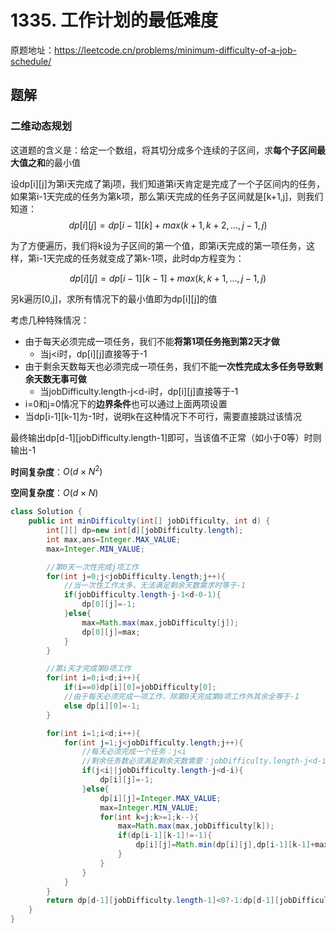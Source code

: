 # 1335. 工作计划的最低难度
原题地址：https://leetcode.cn/problems/minimum-difficulty-of-a-job-schedule/

## 题解
### 二维动态规划
这道题的含义是：给定一个数组，将其切分成多个连续的子区间，求**每个子区间最大值之和**的最小值

设dp[i][j]为第i天完成了第j项，我们知道第i天肯定是完成了一个子区间内的任务，如果第i-1天完成的任务为第k项，那么第i天完成的任务子区间就是[k+1,j]，则我们知道：
$$dp[i][j]=dp[i-1][k]+max(k+1,k+2,...,j-1,j)$$

为了方便遍历，我们将k设为子区间的第一个值，即第i天完成的第一项任务，这样，第i-1天完成的任务就变成了第k-1项，此时dp方程变为：

$$dp[i][j]=dp[i-1][k-1]+max(k,k+1,...,j-1,j)$$

另k遍历[0,j]，求所有情况下的最小值即为dp[i][j]的值

考虑几种特殊情况：
- 由于每天必须完成一项任务，我们不能**将第1项任务拖到第2天才做**
    - 当j<i时，dp[i][j]直接等于-1
- 由于剩余天数每天也必须完成一项任务，我们不能**一次性完成太多任务导致剩余天数无事可做**
    - 当jobDifficulty.length-j<d-i时，dp[i][j]直接等于-1
- i=0和j=0情况下的**边界条件**也可以通过上面两项设置
- 当dp[i-1][k-1]为-1时，说明k在这种情况下不可行，需要直接跳过该情况

最终输出dp[d-1][jobDifficulty.length-1]即可，当该值不正常（如小于0等）时则输出-1

**时间复杂度**：$O(d\times N^2)$

**空间复杂度**：$O(d\times N)$
```java
class Solution {
    public int minDifficulty(int[] jobDifficulty, int d) {
        int[][] dp=new int[d][jobDifficulty.length];
        int max,ans=Integer.MAX_VALUE;
        max=Integer.MIN_VALUE;

        //第0天一次性完成j项工作
        for(int j=0;j<jobDifficulty.length;j++){
            //当一次性工作太多，无法满足剩余天数需求时等于-1
            if(jobDifficulty.length-j-1<d-0-1){
                dp[0][j]=-1;
            }else{
                max=Math.max(max,jobDifficulty[j]);
                dp[0][j]=max;
            }
        }

        //第i天才完成第0项工作
        for(int i=0;i<d;i++){
            if(i==0)dp[i][0]=jobDifficulty[0];
            //由于每天必须完成一项工作，除第0天完成第0项工作外其余全等于-1
            else dp[i][0]=-1;
        }

        for(int i=1;i<d;i++){
            for(int j=1;j<jobDifficulty.length;j++){
                //每天必须完成一个任务：j<i
                //剩余任务数必须满足剩余天数需要：jobDifficulty.length-j<d-i
                if(j<i||jobDifficulty.length-j<d-i){
                    dp[i][j]=-1;
                }else{
                    dp[i][j]=Integer.MAX_VALUE;
                    max=Integer.MIN_VALUE;
                    for(int k=j;k>=1;k--){
                        max=Math.max(max,jobDifficulty[k]);
                        if(dp[i-1][k-1]!=-1){
                            dp[i][j]=Math.min(dp[i][j],dp[i-1][k-1]+max);
                        }
                    }
                }
            }
        }
        return dp[d-1][jobDifficulty.length-1]<0?-1:dp[d-1][jobDifficulty.length-1];
    }
}
```
